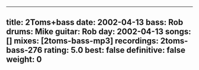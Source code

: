 
---
title: 2Toms+bass
date: 2002-04-13
bass:	Rob
drums:	Mike
guitar:	Rob
day: 2002-04-13
songs: []
mixes: [2toms-bass-mp3]
recordings: 2toms-bass-276
rating: 5.0
best: false
definitive: false
weight: 0
---
